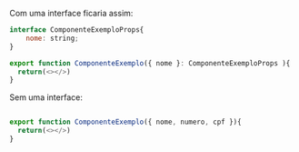 Com uma interface ficaria assim:

```JavaScript
interface ComponenteExemploProps{
	nome: string;
}

export function ComponenteExemplo({ nome }: ComponenteExemploProps ){
  return(<></>)
}
```

Sem uma interface:

```JavaScript

export function ComponenteExemplo({ nome, numero, cpf }){
  return(<></>)
}
```